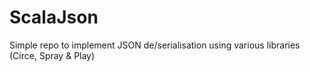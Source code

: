 # ScalaJson

Simple repo to implement JSON de/serialisation using various libraries (Circe, Spray & Play)
